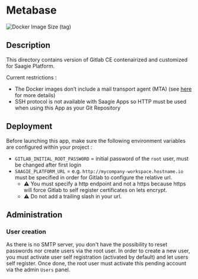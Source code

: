 # Metabase

![Docker Image Size (tag)](https://img.shields.io/docker/image-size/saagie/gitlab-ce/14.7?label=v14.7%20image%20size&style=for-the-badge)

## Description
This directory contains version of Gitlab CE contenairized and customized for Saagie Platform.

Current restrictions : 
- The Docker images don’t include a mail transport agent (MTA) (see [here](https://docs.gitlab.com/ee/install/docker.html) for more details)
- SSH protocol is not available with Saagie Apps so HTTP must be used when using this App as your Git Repository


## Deployment

Before launching this app, make sure the following environment variables are configured within your project : 
- `GITLAB_INITIAL_ROOT_PASSWORD` = initial password of the `root` user, must be changed after first login
- `SAAGIE_PLATFORM_URL` = e.g. `http://mycompany-workspace.hostname.io` must be specified in order for Gitlab to configure the relative url. 
  - :warning: You must specify a http endpoint and not a https because https will force Gitlab to self register certificates on lets encrypt. 
  - :warning: Do not add a trailing slash in your url. 


## Administration

### User creation
As there is no SMTP server, you don't have the possibility to reset passwords nor create users via the root user.
In order to create a new user, you must activate user self registration (activated by default) and let users self register. Once done, the root user must activate this pending account via the admin `Users` panel.

